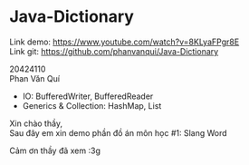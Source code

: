 # Java-Dictionary

Link demo: https://www.youtube.com/watch?v=8KLyaFPgr8E <br>
Link git: https://github.com/phanvanqui/Java-Dictionary

20424110 <br>
Phan Văn Quí
 
- IO: BufferedWriter, BufferedReader<br>
- Generics & Collection: HashMap, List

Xin chào thầy,<br>
Sau đây em xin demo phần đồ án môn học #1: Slang Word

Cảm ơn thầy đã xem :3g
